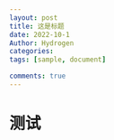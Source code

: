 ```yaml
---
layout: post
title: 这是标题
date: 2022-10-1
Author: Hydrogen
categories: 
tags: [sample, document]

comments: true
--- 
```


# 测试
